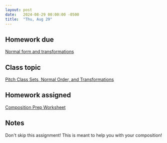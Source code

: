 ```yaml
---
layout: post
date:   2024-08-29 00:00:00 -0500
title:  "Thu, Aug 29"
---
```


## Homework due

[Normal form and transformations](https://viva.pressbooks.pub/openmusictheory/chapter/pc-sets-normal-order-and-transformations/#assignments)

## Class topic

[Pitch Class Sets, Normal Order, and Transformations](https://viva.pressbooks.pub/openmusictheory/chapter/pc-sets-normal-order-and-transformations/)

## Homework assigned

[Composition Prep Worksheet](https://viva.pressbooks.pub/openmusictheory/chapter/pc-sets-normal-order-and-transformations/#assignments)

## Notes

Don't skip this assignment! This is meant to help you with your composition!